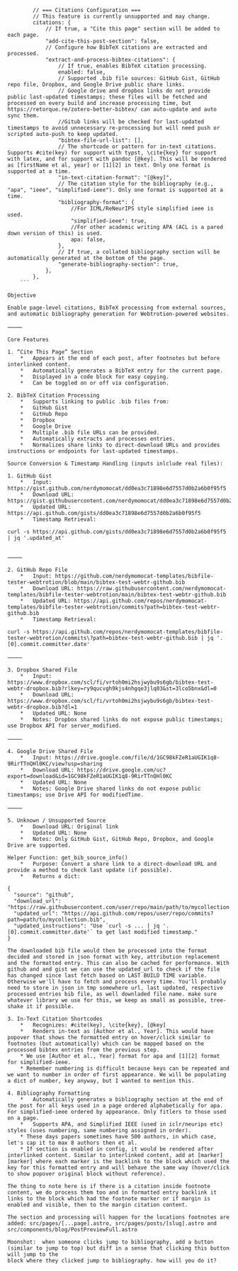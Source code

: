```json5
		// === Citations Configuration ===
		// This feature is currently unsupported and may change.
		citations: {
			// If true, a "Cite this page" section will be added to each page.
			"add-cite-this-post-section": false,
			// Configure how BibTeX citations are extracted and processed.
			"extract-and-process-bibtex-citations": {
				// If true, enables BibTeX citation processing.
				enabled: false,
				// Supported .bib file sources: GitHub Gist, GitHub repo file, Dropbox, and Google Drive public share links.
				// Google drive and dropbox links do not provide public last-updated timestamps; these files will be fetched and processed on every build and increase processing time, but https://retorque.re/zotero-better-bibtex/ can auto-update and auto sync them.
				//Gitub links will be checked for last-updated timestamps to avoid unnecessary re-processing but will need push or scripted auto-push to keep updated.
				"bibtex-file-url-list": [],
				// The shortcode or pattern for in-text citations. Supports #cite(key) for support with typst, \cite{key} for support with latex, and for support with pandoc [@key]. This will be rendered as [firstName et al, year] or [1][2] in text. Only one format is supported at a time.
				"in-text-citation-format": "[@key]",
				// The citation style for the bibliography (e.g., "apa", "ieee", "simplified-ieee"). Only one format is supported at a time.
				"bibliography-format": {
					//For ICML/ReNeurIPS style simplified ieee is used.
					"simplified-ieee": true,
					//For other academic writing APA (ACL is a pared down version of this) is used.
					apa: false,
				},
				// If true, a collated bibliography section will be automatically generated at the bottom of the page.
				"generate-bibliography-section": true,
			},
		},
	```

Objective

Enable page-level citations, BibTeX processing from external sources, and automatic bibliography generation for Webtrotion-powered websites.

⸻

Core Features

1. “Cite This Page” Section
	*	Appears at the end of each post, after footnotes but before interlinked content.
	*	Automatically generates a BibTeX entry for the current page.
	*	Displayed in a code block for easy copying.
	*	Can be toggled on or off via configuration.

2. BibTeX Citation Processing
	*	Supports linking to public .bib files from:
	*	GitHub Gist
	*	GitHub Repo
	*	Dropbox
	*	Google Drive
	*	Multiple .bib file URLs can be provided.
	*	Automatically extracts and processes entries.
	*	Normalizes share links to direct-download URLs and provides instructions or endpoints for last-updated timestamps.

Source Conversion & Timestamp Handling (inputs inlclude real files):

1. GitHub Gist
	*	Input: https://gist.github.com/nerdymomocat/dd0ea3c71898e6d7557d0b2a6b0f95f5
	*	Download URL: https://gist.githubusercontent.com/nerdymomocat/dd0ea3c71898e6d7557d0b2a6b0f95f5/raw
	*	Updated URL: https://api.github.com/gists/dd0ea3c71898e6d7557d0b2a6b0f95f5
	*	Timestamp Retrieval:

curl -s https://api.github.com/gists/dd0ea3c71898e6d7557d0b2a6b0f95f5 | jq '.updated_at'


⸻

2. GitHub Repo File
	*	Input: https://github.com/nerdymomocat-templates/bibfile-tester-webtrotion/blob/main/bibtex-test-webtr-github.bib
	*	Download URL: https://raw.githubusercontent.com/nerdymomocat-templates/bibfile-tester-webtrotion/main/bibtex-test-webtr-github.bib
	*	Updated URL: https://api.github.com/repos/nerdymomocat-templates/bibfile-tester-webtrotion/commits?path=bibtex-test-webtr-github.bib
	*	Timestamp Retrieval:

curl -s https://api.github.com/repos/nerdymomocat-templates/bibfile-tester-webtrotion/commits\?path=bibtex-test-webtr-github.bib | jq '.[0].commit.committer.date'

⸻

3. Dropbox Shared File
	*	Input: https://www.dropbox.com/scl/fi/vrtoh0mi2hsjwybu9s6gb/bibtex-test-webtr-dropbox.bib?rlkey=ry9qucvgh9kjs4nhgqe3jlq03&st=3lco5bnx&dl=0
	*	Download URL: https://www.dropbox.com/scl/fi/vrtoh0mi2hsjwybu9s6gb/bibtex-test-webtr-dropbox.bib?dl=1
	*	Updated URL: None
	*	Notes: Dropbox shared links do not expose public timestamps; use Dropbox API for server_modified.

⸻

4. Google Drive Shared File
	*	Input: https://drive.google.com/file/d/1GC98kFZeR1aUGIK1q8-9RirTTnQHl0KC/view?usp=sharing
	*	Download URL: https://drive.google.com/uc?export=download&id=1GC98kFZeR1aUGIK1q8-9RirTTnQHl0KC
	*	Updated URL: None
	*	Notes: Google Drive shared links do not expose public timestamps; use Drive API for modifiedTime.

⸻

5. Unknown / Unsupported Source
	*	Download URL: Original link
	*	Updated URL: None
	*	Notes: Only GitHub Gist, GitHub Repo, Dropbox, and Google Drive are supported.

Helper Function: get_bib_source_info()
	*	Purpose: Convert a share link to a direct-download URL and provide a method to check last update (if possible).
	*	Returns a dict:

{
  "source": "github",
  "download_url": "https://raw.githubusercontent.com/user/repo/main/path/to/mycollection.bib",
  "updated_url": "https://api.github.com/repos/user/repo/commits?path=path/to/mycollection.bib",
  "updated_instructions": "Use `curl -s ... | jq '.[0].commit.committer.date'` to get last modified timestamp."
}

The downloaded bib file would then be processed into the format decided and stored in json format with key, attribution replacement and the formatted entry. This can also be cached for performance. With github and and gist we can use the updated_url to check if the file has changed since last fetch based on LAST BUILD TIME variable. Otherwise we'll have to fetch and process every time. You'll probably need to store in json in tmp somewhere url, last updated, respective processed entries bib file, as well downladed file name. make sure whatever library we use for this, we keep as small as possible, tree-shake it if possible.

3. In-Text Citation Shortcodes
	*	Recognizes: #cite(key), \cite{key}, [@key]
	*	Renders in-text as [Author et al., Year]. This would have popover that shows the formatted entry on hover/click similar to footnotes (but automatically) which can be mapped based on the processed bibtex entries from the previous step.
	* We use [Author et al., Year] format for apa and [1][2] format for simplified-ieee.
	* Remember numbering is difficult because keys can be repeated and we want to number in order of first appearance. We will be populating a dict of number, key anyway, but I wanted to mention this.

4. Bibliography Formatting
	*	Automatically generates a bibliography section at the end of the post for all keys used in a page ordered alphabetically for apa. For simplified-ieee ordered by appearance. Only fitlers to those used on a page.
	*	Supports APA, and Simplified IEEE (used in iclr/neurips etc) styles (uses numbering, same numbering assigned in order).
	* These days papers sometimes have 500 authors, in which case, let's cap it to max 8 authors then et al.
	* If section is enabled in config, it would be rendered after interlinked content. Similar to interlinked content, add at [marker] [marker] where each marker is the backlink to the block which used the key for this formatted entry and will behave the same way (hover/click to show popover original block without reference).

The thing to note here is if there is a citation inside footnote content, we do process them too and in formatted entry backlink it links to the block which had the footnote marker or if margin is enabled and visible, then to the margin citation content.

The section and processing will happen for the locations footnotes are added: src/pages/[...page].astro, src/pages/posts/[slug].astro and src/components/blog/PostPreviewFull.astro

Moonshot:  when someone clicks jump to bibliography, add a button (similar to jump to top) but diff in a sense that clicking this button will jump to the
block where they clicked jump to bibliography. how will you do it?
